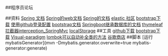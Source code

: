 ##程序员论坛

##资料
[Spring 文档](http://spring.io/guides)
[Spring的web文档](https://spring.io/guides/gs/serving-web-content/)
[Spring的文档](https://spring.io/guides/gs/serving-web-content/e0bf5ff19d6f2037810563902ef1015c19e98903)
[elastic 社区](https://elasticsearch.cn/)
[bootstrap下载](https://codeload.github.com/twbs/bootstrap/zip/v3.3.7)
[使用github登录配置](https://developer.github.com/apps/building-oauth-apps/creating-an-oauth-app/)
[bootstrap文档](https://v3.bootcss.com/)
[Springboot继承数据库的文档](https://docs.spring.io/spring-boot/docs/2.0.0.RC1/reference/htmlsingle/#boot-features-sql)
[thymeleaf](https://www.thymeleaf.org/doc/tutorials/3.0/usingthymeleaf.html#setting-attribute-values)
[拦截器interception_SpringMvc](https://docs.spring.io/spring/docs/current/spring-framework-reference/web.html#mvc-handlermapping-interceptor)
[localStorage](https://www.runoob.com/jsref/prop-win-localstorage.html)
##工具
[github下载](https://github.com/download)
[bootstrap下载](https://codeload.github.com/twbs/bootstrap/zip/v3.3.7)
[Visual-paradigm](http://www.visual-paradigm.com)
[lombok可以自动补全类的方法](https://projectlombok.org/)
[谷歌商店](chrome-extension://coohjcphdfgbiolnekdpbcijmhambjff/index.html)
##脚本
[运行mybatisGenerator](mvn -Dmybatis.generator.overwrite=true mybatis-generator:generate)